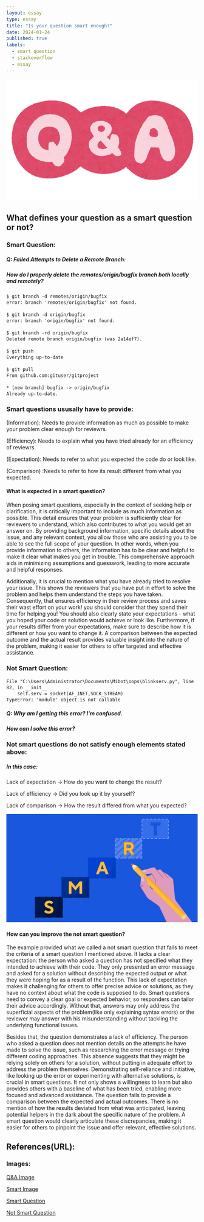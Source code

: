 ```yaml
---
layout: essay
type: essay
title: "Is your question smart enough?"
date: 2024-01-24
published: true
labels:
  - smart question
  - stackoverflow
  - essay
---
```


<img class="img-fluid" src="../img/smart2.png" auto>


## What defines your question as a smart question or not?


### Smart Question:
##### Q: Failed Attempts to Delete a Remote Branch:
##### How do I properly delete the remotes/origin/bugfix branch both locally and remotely?
  
```
$ git branch -d remotes/origin/bugfix
error: branch 'remotes/origin/bugfix' not found.

$ git branch -d origin/bugfix
error: branch 'origin/bugfix' not found.

$ git branch -rd origin/bugfix
Deleted remote branch origin/bugfix (was 2a14ef7).

$ git push
Everything up-to-date

$ git pull
From github.com:gituser/gitproject

* [new branch] bugfix -> origin/bugfix
Already up-to-date.
```

### Smart questions ususally have to provide:
 (Information): Needs to provide information as much as possible to make your problem clear enough for reviewrs.
 
 (Efficiency): Needs to explain what you have tried already for an efficiency of reviewrs.
 
 (Expectation): Needs to refer to what you expected the code do or look like.
 
 (Comparison) :Needs to refer to how its result different from what you expected.

#### What is expected in a smart question?
When posing smart questions, especially in the context of seeking help or clarification, it is critically important to include as much information as possible. This detail ensures that your problem is sufficiently clear for reviewers to understand, which also contributes to what you would get an answer on. By providing background information, specific details about the issue, and any relevant context, you allow those who are assisting you to be able to see the full scope of your question. In other words, when you provide information to others, the information has to be clear and helpful to make it clear what makes you get in trouble. This comprehensive approach aids in minimizing assumptions and guesswork, leading to more accurate and helpful responses.


Additionally, it is crucial to mention what you have already tried to resolve your issue. This shows the reviewers that you have put in effort to solve the problem and helps them understand the steps you have taken. Consequently, that ensures efficiency in their review process and saves their wast effort on your work! you should consider that they spend their time for helping you! You should also clearly state your expectations - what you hoped your code or solution would achieve or look like. Furthermore, if your results differ from your expectations, make sure to describe how it is different or how you want to change it. A comparison between the expected outcome and the actual result provides valuable insight into the nature of the problem, making it easier for others to offer targeted and effective assistance.




### Not Smart Question:

```
File "C:\Users\Administrator\Documents\Mibot\oops\blinkserv.py", line 82, in __init__
    self.serv = socket(AF_INET,SOCK_STREAM)
TypeError: 'module' object is not callable
```

##### Q: Why am I getting this error? I'm confused.
##### How can I solve this error?

### Not smart questions do not satisfy enough elements stated above:
##### In this case:
 Lack of expectation -> How do you want to change the result?
 
 Lack of efficiency -> Did you look up it by yourself?
 
 Lack of comparison -> How the result differed from what you expected?

<img class="img-fluid" src="../img/smart1.jpg" auto>

#### How can you improve the not smart question?
 The example provided what we called a not smart question that fails to meet the criteria of a smart question I mentioned above. It lacks a clear expectation: the person who asked a question has not specified what they intended to achieve with their code. They only presented an error message and asked for a solution without describing the expected output or what they were hoping for as a result of the function. This lack of expectation makes it challenging for others to offer precise advice or solutions, as they have no context about what the code is supposed to do. Smart questions need to convey a clear goal or expected behavior, so responders can tailor their advice accordingly. Without that, answers may only address the superficial aspects of the problem(like only explaining syntax errors) or the reviewer may answer with his misunderstanding without tackling the underlying functional issues.

 
Besides that, the question demonstrates a lack of efficiency. The person who asked a question does not mention details on the attempts he have made to solve the issue, such as researching the error message or trying different coding approaches. This absence suggests that they might be relying solely on others for a solution, without putting in adequate effort to address the problem themselves. Demonstrating self-reliance and initiative, like looking up the error or experimenting with alternative solutions, is crucial in smart questions. It not only shows a willingness to learn but also provides others with a baseline of what has been tried, enabling more focused and advanced assistance. The question fails to provide a comparison between the expected and actual outcomes. There is no mention of how the results deviated from what was anticipated, leaving potential helpers in the dark about the specific nature of the problem. A smart question would clearly articulate these discrepancies, making it easier for others to pinpoint the issue and offer relevant, effective solutions.


## References(URL):
### Images:
<a href="https://www.irasutoya.com/2014/01/q.html">Q&A Image</a>

<a href="https://www.smartsheet.com/blog/essential-guide-writing-smart-goals"> Smart Image </a>

<a href="https://stackoverflow.com/questions/2003505/how-do-i-delete-a-git-branch-locally-and-remotely"> Smart Question </a>

<a href="https://stackoverflow.com/questions/4534438/typeerror-module-object-is-not-callable"> Not Smart Question </a>

